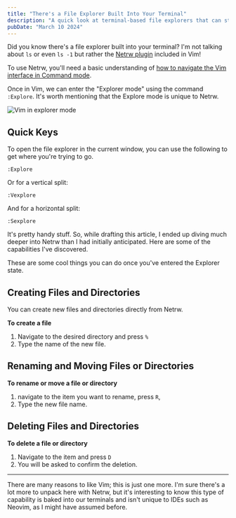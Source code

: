 ```yaml
---
title: "There's a File Explorer Built Into Your Terminal"
description: "A quick look at terminal-based file explorers that can streamline your workflow and eliminate the need to switch between your terminal and GUI file manager."
pubDate: "March 10 2024"
---
```


Did you know there's a file explorer built into your terminal? I'm not talking about `ls` or even `ls -1` but rather the [Netrw plugin](https://www.vim.org/scripts/script.php?script_id=1075) included in Vim!

To use Netrw, you'll need a basic understanding of [how to navigate the Vim interface in Command mode](https://www.matthewbub.com/articles/vim-motions-a-generalists-guide).

Once in Vim, we can enter the "Explorer mode" using the command `:Explore`. It's worth mentioning that the Explore mode is unique to Netrw.

![Vim in explorer mode](https://azhrbvulmwgxcijoaenn.supabase.co/storage/v1/object/public/my-blog/mar-2024/newrt-in-explorer-mode.png?t=2024-03-08T13%3A49%3A38.631Z)

## Quick Keys

To open the file explorer in the current window, you can use the following to get where you're trying to go.

```vim
:Explore
```

Or for a vertical split:

```vim
:Vexplore
```

And for a horizontal split:

```vim
:Sexplore
```

It's pretty handy stuff. So, while drafting this article, I ended up diving much deeper into Netrw than I had initially anticipated. Here are some of the capabilities I've discovered.

These are some cool things you can do once you've entered the Explorer state.

## Creating Files and Directories

You can create new files and directories directly from Netrw.

**To create a file**

1. Navigate to the desired directory and press `%`
2. Type the name of the new file.

## Renaming and Moving Files or Directories

**To rename or move a file or directory**

1. navigate to the item you want to rename, press `R`,
2. Type the new file name.

## Deleting Files and Directories

**To delete a file or directory**

1. Navigate to the item and press `D`
2. You will be asked to confirm the deletion.

---

There are many reasons to like Vim; this is just one more. I'm sure there's a lot more to unpack here with Netrw, but it's interesting to know this type of capability is baked into our terminals and isn't unique to IDEs such as Neovim, as I might have assumed before.
